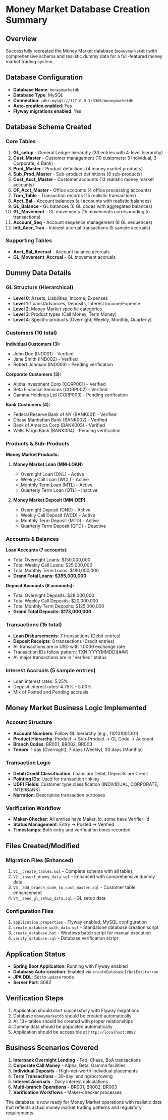 # Money Market Database Creation Summary

## Overview
Successfully recreated the Money Market database (`moneymarketdb`) with comprehensive schema and realistic dummy data for a full-featured money market trading system.

## Database Configuration
- **Database Name**: `moneymarketdb`
- **Database Type**: MySQL
- **Connection**: `jdbc:mysql://127.0.0.1:3306/moneymarketdb`
- **Auto-creation enabled**: Yes
- **Flyway migrations enabled**: Yes

## Database Schema Created

### Core Tables
1. **GL_setup** - General Ledger hierarchy (33 entries with 4-level hierarchy)
2. **Cust_Master** - Customer management (10 customers: 3 Individual, 3 Corporate, 4 Bank)
3. **Prod_Master** - Product definitions (4 money market products)
4. **Sub_Prod_Master** - Sub-product definitions (8 sub-products)
5. **Cust_Acct_Master** - Customer accounts (13 realistic money market accounts)
6. **OF_Acct_Master** - Office accounts (4 office processing accounts)
7. **Tran_Table** - Transaction records (15 realistic transactions)
8. **Acct_Bal** - Account balances (all accounts with realistic balances)
9. **GL_Balance** - GL balances (6 GL codes with aggregated balances)
10. **GL_Movement** - GL movements (15 movements corresponding to transactions)
11. **Account_Seq** - Account sequence management (8 GL sequences)
12. **Intt_Accr_Tran** - Interest accrual transactions (5 sample accruals)

### Supporting Tables
- **Acct_Bal_Accrual** - Account balance accruals
- **GL_Movement_Accrual** - GL movement accruals

## Dummy Data Details

### GL Structure (Hierarchical)
- **Level 0**: Assets, Liabilities, Income, Expenses
- **Level 1**: Loans/Advances, Deposits, Interest Income/Expense
- **Level 2**: Money Market specific categories
- **Level 3**: Product types (Call Money, Term Money)
- **Level 4**: Specific products (Overnight, Weekly, Monthly, Quarterly)

### Customers (10 total)
**Individual Customers (3):**
- John Doe (IND001) - Verified
- Jane Smith (IND002) - Verified  
- Robert Johnson (IND003) - Pending verification

**Corporate Customers (3):**
- Alpha Investment Corp (CORP001) - Verified
- Beta Financial Services (CORP002) - Verified
- Gamma Holdings Ltd (CORP003) - Pending verification

**Bank Customers (4):**
- Federal Reserve Bank of NY (BANK001) - Verified
- Chase Manhattan Bank (BANK002) - Verified
- Bank of America Corp (BANK003) - Verified
- Wells Fargo Bank (BANK004) - Pending verification

### Products & Sub-Products
**Money Market Products:**
1. **Money Market Loan (MM-LOAN)**
   - Overnight Loan (ONL) - Active
   - Weekly Call Loan (WCL) - Active
   - Monthly Term Loan (MTL) - Active
   - Quarterly Term Loan (QTL) - Inactive

2. **Money Market Deposit (MM-DEP)**
   - Overnight Deposit (OND) - Active
   - Weekly Call Deposit (WCD) - Active
   - Monthly Term Deposit (MTD) - Active
   - Quarterly Term Deposit (QTD) - Deactive

### Accounts & Balances
**Loan Accounts (7 accounts):**
- Total Overnight Loans: $150,000,000
- Total Weekly Call Loans: $25,000,000
- Total Monthly Term Loans: $180,000,000
- **Grand Total Loans: $355,000,000**

**Deposit Accounts (8 accounts):**
- Total Overnight Deposits: $28,000,000
- Total Weekly Call Deposits: $20,000,000
- Total Monthly Term Deposits: $125,000,000
- **Grand Total Deposits: $173,000,000**

### Transactions (15 total)
- **Loan Disbursements**: 7 transactions (Debit entries)
- **Deposit Receipts**: 8 transactions (Credit entries)
- All transactions are in USD with 1.0000 exchange rate
- Transaction IDs follow pattern: TXN[YYYYMMDD][###]
- All major transactions are in "Verified" status

### Interest Accruals (5 sample entries)
- Loan interest rates: 5.25%
- Deposit interest rates: 4.75% - 5.00%
- Mix of Posted and Pending accruals

## Money Market Business Logic Implemented

### Account Structure
- **Account Numbers**: Follow GL hierarchy (e.g., 110101001001)
- **Product Hierarchy**: Product → Sub-Product → GL Code → Account
- **Branch Codes**: BR001, BR002, BR003
- **Tenors**: 1 day (Overnight), 7 days (Weekly), 30 days (Monthly)

### Transaction Logic
- **Debit/Credit Classification**: Loans are Debit, Deposits are Credit
- **Pointing IDs**: Used for transaction linking
- **UDF1 Fields**: Customer type classification (INDIVIDUAL, CORPORATE, INTERBANK)
- **Narration**: Descriptive transaction purposes

### Verification Workflow
- **Maker-Checker**: All entries have Maker_Id, some have Verifier_Id
- **Status Management**: Entry → Posted → Verified
- **Timestamps**: Both entry and verification times recorded

## Files Created/Modified

### Migration Files (Enhanced)
1. `V1__create_tables.sql` - Complete schema with all tables
2. `V2__insert_dummy_data.sql` - Enhanced with comprehensive dummy data
3. `V3__add_branch_code_to_cust_master.sql` - Customer table enhancement
4. `V4__seed_gl_setup_data.sql` - GL setup data

### Configuration Files
1. `application.properties` - Flyway enabled, MySQL configuration
2. `create_database_with_data.sql` - Standalone database creation script
3. `create_database.bat` - Windows batch script for manual execution
4. `verify_database.sql` - Database verification script

## Application Status
- **Spring Boot Application**: Running with Flyway enabled
- **Database Auto-creation**: Enabled via `createDatabaseIfNotExist=true`
- **JPA DDL**: Set to `update` mode
- **Server Port**: 8082

## Verification Steps
1. Application should start successfully with Flyway migrations
2. Database `moneymarketdb` should be created automatically
3. All 13+ tables should be created with proper relationships
4. Dummy data should be populated automatically
5. Application should be accessible at `http://localhost:8082`

## Business Scenarios Covered
1. **Interbank Overnight Lending** - Fed, Chase, BoA transactions
2. **Corporate Call Money** - Alpha, Beta, Gamma facilities  
3. **Individual Deposits** - High-net-worth individual placements
4. **Term Transactions** - 30-day lending/borrowing
5. **Interest Accruals** - Daily interest calculations
6. **Multi-branch Operations** - BR001, BR002, BR003
7. **Verification Workflows** - Maker-checker processes

The database is now ready for Money Market operations with realistic data that reflects actual money market trading patterns and regulatory requirements.

